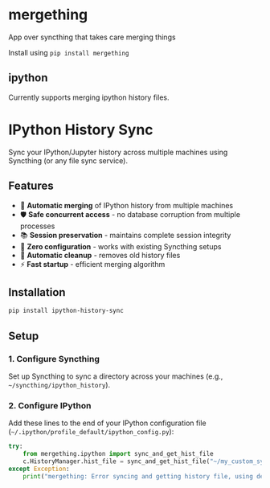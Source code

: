 # mergething

App over syncthing that takes care merging things

Install using `pip install mergething`

## ipython

Currently supports merging ipython history files.

# IPython History Sync

Sync your IPython/Jupyter history across multiple machines using Syncthing (or any file sync service).

## Features

- 🔄 **Automatic merging** of IPython history from multiple machines
- 🛡️ **Safe concurrent access** - no database corruption from multiple processes
- 📚 **Session preservation** - maintains complete session integrity
- 🚀 **Zero configuration** - works with existing Syncthing setups
- 🧹 **Automatic cleanup** - removes old history files
- ⚡ **Fast startup** - efficient merging algorithm

## Installation

```bash
pip install ipython-history-sync
```

## Setup

### 1. Configure Syncthing

Set up Syncthing to sync a directory across your machines (e.g., `~/syncthing/ipython_history`).

### 2. Configure IPython

Add these lines to the end of your IPython configuration file (`~/.ipython/profile_default/ipython_config.py`):

```python
try:
    from mergething.ipython import sync_and_get_hist_file
    c.HistoryManager.hist_file = sync_and_get_hist_file("~/my_custom_sync_dir", verbose=False)
except Exception:
    print("mergething: Error syncing and getting history file, using default ipython behavior")
```
